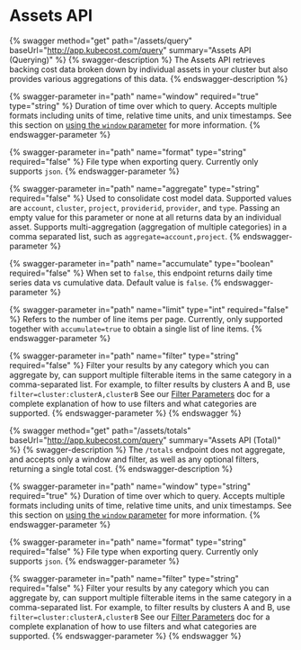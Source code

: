 # Assets API

{% swagger method="get" path="/assets/query" baseUrl="http://app.kubecost.com/query" summary="Assets API (Querying)" %}
{% swagger-description %}
The Assets API retrieves backing cost data broken down by individual assets in your cluster but also provides various aggregations of this data.
{% endswagger-description %}

{% swagger-parameter in="path" name="window" required="true" type="string" %}
Duration of time over which to query. Accepts multiple formats including units of time, relative time units, and unix timestamps. See this section on [using the `window` parameter](/apis/api-directory/api-directory.md#using-the-window-parameter) for more information.
{% endswagger-parameter %}

{% swagger-parameter in="path" name="format" type="string" required="false" %}
File type when exporting query. Currently only supports `json`.
{% endswagger-parameter %}

{% swagger-parameter in="path" name="aggregate" type="string" required="false" %}
Used to consolidate cost model data. Supported values are `account`, `cluster`, `project`, `providerid`, `provider`, and `type`. Passing an empty value for this parameter or none at all returns data by an individual asset. Supports multi-aggregation (aggregation of multiple categories) in a comma separated list, such as `aggregate=account,project`.
{% endswagger-parameter %}

{% swagger-parameter in="path" name="accumulate" type="boolean" required="false" %}
When set to `false`, this endpoint returns daily time series data vs cumulative data. Default value is `false`.
{% endswagger-parameter %}

{% swagger-parameter in="path" name="limit" type="int" required="false" %}
Refers to the number of line items per page. Currently, only supported together with `accumulate=true` to obtain a single list of line items.
{% endswagger-parameter %}

{% swagger-parameter in="path" name="filter" type="string" required="false" %}
Filter your results by any category which you can aggregate by, can support multiple filterable items in the same category in a comma-separated list. For example, to filter results by clusters A and B, use `filter=cluster:clusterA,clusterB` See our [Filter Parameters](/apis/filter-parameters.md) doc for a complete explanation of how to use filters and what categories are supported.
{% endswagger-parameter %}
{% endswagger %}


{% swagger method="get" path="/assets/totals" baseUrl="http://app.kubecost.com/query" summary="Assets API (Total)" %}
{% swagger-description %}
The `/totals` endpoint does not aggregate, and accepts only a window and filter, as well as any optional filters, returning a single total cost.
{% endswagger-description %}

{% swagger-parameter in="path" name="window" type="string" required="true" %}
Duration of time over which to query. Accepts multiple formats including units of time, relative time units, and unix timestamps. See this section on [using the `window` parameter](/apis/api-directory/api-directory.md#using-the-window-parameter) for more information.
{% endswagger-parameter %}

{% swagger-parameter in="path" name="format" type="string" required="false" %}
File type when exporting query. Currently only supports `json`.
{% endswagger-parameter %}

{% swagger-parameter in="path" name="filter" type="string" required="false" %}
Filter your results by any category which you can aggregate by, can support multiple filterable items in the same category in a comma-separated list. For example, to filter results by clusters A and B, use `filter=cluster:clusterA,clusterB` See our [Filter Parameters](/apis/filter-parameters.md) doc for a complete explanation of how to use filters and what categories are supported.
{% endswagger-parameter %}
{% endswagger %}